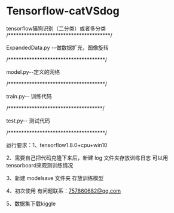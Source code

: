 # Tensorflow-catVSdog
tensorflow猫狗识别（二分类）或者多分类
/***************************************/

ExpandedData.py --做数据扩充，图像旋转

/*************************************/

model.py--定义的网络

/*************************************/

train.py-- 训练代码

/************************************/

test.py-- 测试代码

/*************************************/

运行要求：1、tensorflow1.8.0+cpu+win10

2、需要自己把代码克隆下来后，新建 log 文件夹存放训练日志 可以用tensorboard来观测训练情况

3、新建 modelsave 文件夹 存放训练模型

4、初次使用 有问题联系：757860682@qq.com


5、数据集下载kiggle
